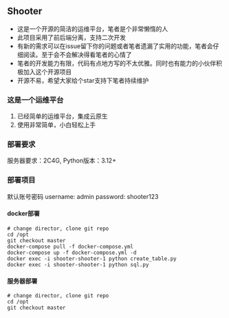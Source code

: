 ## Shooter
* 这是一个开源的简洁的运维平台，笔者是个非常懒惰的人
* 此项目采用了前后端分离，支持二次开发
* 有新的需求可以在issue留下你的问题或者笔者遗漏了实用的功能，笔者会仔细阅读。至于会不会解决得看笔者的心情了
* 笔者的开发能力有限，代码有点地方写的不太优雅。同时也有能力的小伙伴积极加入这个开源项目
* 开源不易，希望大家给个star支持下笔者持续维护

### 这是一个运维平台
1. 已经简单的运维平台，集成云原生
2. 使用非常简单，小白轻松上手

### 部署要求
服务器要求：2C4G, Python版本：3.12+

### 部署项目
默认账号密码
username: admin
password: shooter123

#### docker部署
```shell
# change director, clone git repo
cd /opt
git checkout master
docker-compose pull -f docker-compose.yml
docker-compose up -f docker-compose.yml -d
docker exec -i shooter-shooter-1 python create_table.py
docker exec -i shooter-shooter-1 python sql.py
```

#### 服务器部署
```shell
# change director, clone git repo
cd /opt
git checkout master
```
